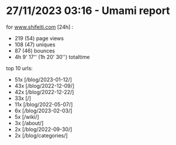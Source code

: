 # 27/11/2023 03:16 - Umami report
for www.shifeiti.com [24h] :

 - 219 (54) page views
 - 108 (47) uniques
 - 87 (46) bounces
 - 4h 9' 17'' (1h 20' 30'') totaltime


top 10 urls:
 - 51x [/blog/2023-01-12/]
 - 43x [/blog/2022-12-09/]
 - 42x [/blog/2022-12-22/]
 - 33x [/]
 - 11x [/blog/2022-05-07/]
 - 6x [/blog/2023-02-03/]
 - 5x [/wiki/]
 - 3x [/about/]
 - 2x [/blog/2022-09-30/]
 - 2x [/blog/categories/]


